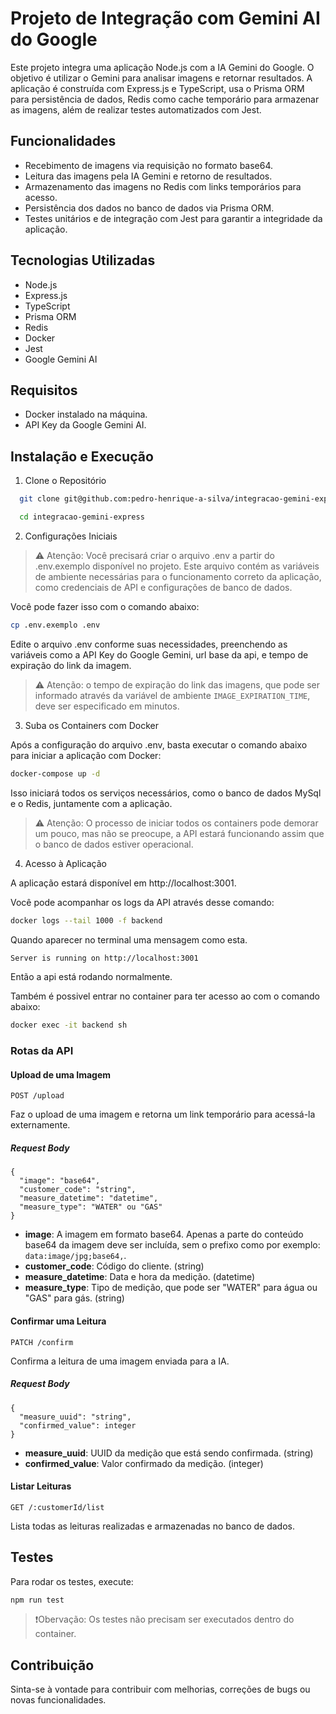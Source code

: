 # Projeto de Integração com Gemini AI do Google

Este projeto integra uma aplicação Node.js com a IA Gemini do Google. O objetivo é utilizar o Gemini para analisar imagens e retornar resultados. A aplicação é construída com Express.js e TypeScript, usa o Prisma ORM para persistência de dados, Redis como cache temporário para armazenar as imagens, além de realizar testes automatizados com Jest.

## Funcionalidades

- Recebimento de imagens via requisição no formato base64.
- Leitura das imagens pela IA Gemini e retorno de resultados.
- Armazenamento das imagens no Redis com links temporários para acesso.
- Persistência dos dados no banco de dados via Prisma ORM.
- Testes unitários e de integração com Jest para garantir a integridade da aplicação.

## Tecnologias Utilizadas

- Node.js
- Express.js
- TypeScript
- Prisma ORM
- Redis
- Docker
- Jest
- Google Gemini AI

## Requisitos

- Docker instalado na máquina.
- API Key da Google Gemini AI.

## Instalação e Execução

1. Clone o Repositório
```bash
  git clone git@github.com:pedro-henrique-a-silva/integracao-gemini-express.git

```

```bash
  cd integracao-gemini-express
```
2. Configurações Iniciais

> ⚠️ Atenção: Você precisará criar o arquivo .env a partir do .env.exemplo disponível no projeto. Este arquivo contém as variáveis de ambiente necessárias para o funcionamento correto da aplicação, como credenciais de API e configurações de banco de dados.

Você pode fazer isso com o comando abaixo:

```bash
cp .env.exemplo .env
```
Edite o arquivo .env conforme suas necessidades, preenchendo as variáveis como a API Key do Google Gemini, url base da api, e tempo de expiração do link da imagem.

> ⚠️ Atenção: o tempo de expiração do link das imagens, que pode ser informado através da variável de ambiente `IMAGE_EXPIRATION_TIME`, deve ser especificado em minutos.


3. Suba os Containers com Docker

Após a configuração do arquivo .env, basta executar o comando abaixo para iniciar a aplicação com Docker:

```bash
docker-compose up -d
```
Isso iniciará todos os serviços necessários, como o banco de dados MySql e o Redis, juntamente com a aplicação.

> ⚠️ Atenção: O processo de iniciar todos os containers pode demorar um pouco, mas não se preocupe, a API estará funcionando assim que o banco de dados estiver operacional.

4. Acesso à Aplicação

A aplicação estará disponível em http://localhost:3001.


Você pode acompanhar os logs da API através desse comando:

```bash
docker logs --tail 1000 -f backend
```

Quando aparecer no terminal uma mensagem como esta.

```bash
Server is running on http://localhost:3001
```
Então a api está rodando normalmente.

Também é possivel entrar no container para ter acesso ao com o comando abaixo:

```bash
docker exec -it backend sh
```

### Rotas da API

#### Upload de uma Imagem

`POST /upload`

Faz o upload de uma imagem e retorna um link temporário para acessá-la externamente.

##### Request Body
```
{
  "image": "base64",
  "customer_code": "string",
  "measure_datetime": "datetime",
  "measure_type": "WATER" ou "GAS"
}

```

- **image**: A imagem em formato base64. Apenas a parte do conteúdo base64 da imagem deve ser incluída, sem o prefixo como por exemplo: `data:image/jpg;base64,`.
- **customer_code**: Código do cliente. (string)
- **measure_datetime**: Data e hora da medição. (datetime)
- **measure_type**: Tipo de medição, que pode ser "WATER" para água ou "GAS" para gás. (string)

#### Confirmar uma Leitura

`PATCH /confirm`

Confirma a leitura de uma imagem enviada para a IA.

##### Request Body
```
{
  "measure_uuid": "string",
  "confirmed_value": integer
}
```

- **measure_uuid**: UUID da medição que está sendo confirmada. (string)
- **confirmed_value**: Valor confirmado da medição. (integer)

#### Listar Leituras

`GET /:customerId/list`

Lista todas as leituras realizadas e armazenadas no banco de dados.

## Testes

Para rodar os testes, execute:

```bash
npm run test
```

> ❗Obervação: Os testes não precisam ser executados dentro do container.

## Contribuição

Sinta-se à vontade para contribuir com melhorias, correções de bugs ou novas funcionalidades.

